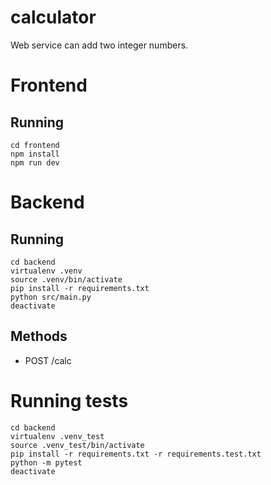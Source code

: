 # calculator

Web service can add two integer numbers.

# Frontend

## Running
```
cd frontend
npm install
npm run dev
```

# Backend

## Running
```
cd backend
virtualenv .venv
source .venv/bin/activate
pip install -r requirements.txt
python src/main.py
deactivate
```

## Methods
* POST /calc


# Running tests
```
cd backend
virtualenv .venv_test
source .venv_test/bin/activate
pip install -r requirements.txt -r requirements.test.txt
python -m pytest
deactivate
```